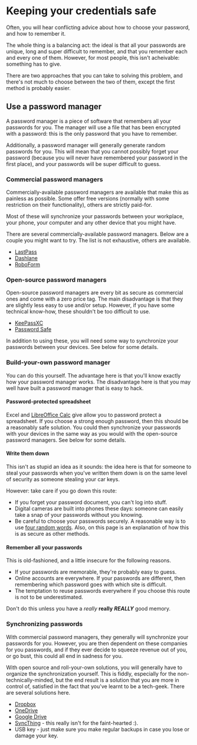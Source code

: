 # Keeping your credentials safe

Often, you will hear conflicting advice about how to choose your password, and how to remember it.

The whole thing is a balancing act: the ideal is that all your passwords are unique, long and super difficult to remember, and that you remember each and every one of them. However, for most people, this isn't acheivable: something has to give.

There are two approaches that you can take to solving this problem, and there's not much to choose between the two of them, except the first method is probably easier.

## Use a password manager

A password manager is a piece of software that remembers all your passwords for you. The manager will use a file that has been encrypted with a password: this is the only password that you have to remember.

Additionally, a password manager will generally generate random passwords for you. This will mean that you cannot possibly forget your password (because you will never have remembered your password in the first place), and your passwords will be super difficult to guess.

### Commercial password managers

Commercially-available password managers are available that make this as painless as possible. Some offer free versions (normally with some restriction on their functionality), others are strictly paid-for.

Most of these will synchronize your passwords between your workplace, your phone, your computer and any other device that you might have.

There are several commercially-available password managers. Below are a couple you might want to try. The list is not exhaustive, others are available.

* [LastPass](https://www.lastpass.com)
* [Dashlane](https://www.dashlane.com)
* [RoboForm](https://www.roboform.com)

### Open-source password managers

Open-source password managers are every bit as secure as commercial ones and come with a zero price tag. The main disadvantage is that they are slightly less easy to use and/or setup. However, if you have some technical know-how, these shouldn't be too difficult to use.

* [KeePassXC](https://keepassxc.org)
* [Password Safe](https://pwsafe.org/)

In addition to using these, you will need some way to synchronize your passwords between your devices. See below for some details.

### Build-your-own password manager

You can do this yourself. The advantage here is that you'll know exactly how your password manager works. The disadvantage here is that you may well have built a password manager that is easy to hack.

#### Password-protected spreadsheet

Excel and [LibreOffice Calc](https://www.libreoffice.org/discover/calc) give allow you to password protect a spreadsheet. If you choose a strong enough password, then this should be a reasonably safe solution. You could then synchronize your passwords with your devices in the same way as you would with the open-source password managers. See below for some details.

#### Write them down

This isn't as stupid an idea as it sounds: the idea here is that for someone to steal your passwords when you've written them down is on the same level of security as someone stealing your car keys.

However: take care if you go down this route:
* If you forget your password document, you can't log into stuff.
* Digital cameras are built into phones these days: someone can easily take a snap of your passwords without you knowing.
* Be careful to choose your passwords securely. A reasonable way is to use [four random words](https://preshing.com/20110811/xkcd-password-generator). Also, on this page is an explanation of how this is as secure as other methods.

#### Remember all your passwords

This is old-fashioned, and a little insecure for the following reasons.
* If your passwords are memorable, they're probably easy to guess.
* Online accounts are everywhere. If your passwords are different, then remembering which password goes with which site is difficult.
* The temptation to reuse passwords everywhere if you choose this route is not to be underestimated.

Don't do this unless you have a *really* **really** ***REALLY*** good memory.

### Synchronizing passwords

With commercial password managers, they generally will synchronize your passwords for you. However, you are then dependent on these companies for you passwords, and if they ever decide to squeeze revenue out of you, or go bust, this could all end in sadness for you.

With open source and roll-your-own solutions, you will generally have to organize the synchronization yourself. This is fiddly, especially for the non-technically-minded, but the end result is a solution that you are more in control of, satisfied in the fact that you've learnt to be a tech-geek. There are several solutions here.

* [Dropbox](https://dropbox.com)
* [OneDrive](https://onedrive.com)
* [Google Drive](https://drive.google.com)
* [SyncThing](https://syncthing.net) - this really isn't for the faint-hearted :).
* USB key - just make sure you make regular backups in case you lose or damage your key.
